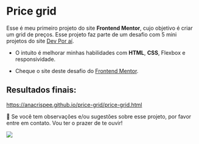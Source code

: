 # Price grid

Esse é meu primeiro projeto do site **Frontend Mentor**, cujo objetivo é criar um grid de preços.
Esse projeto faz parte de um desafio com 5 mini projetos do site [Dev Por aí](https://devporai.com.br/5-projetos-frontend-para-melhorar-suas-habilidades/).

- O intuito é melhorar minhas habilidades com **HTML**, **CSS**, Flexbox e responsividade.

* Cheque o site deste desafio do [Frontend Mentor](https://www.frontendmentor.io/challenges/single-price-grid-component-5ce41129d0ff452fec5abbbc).

## Resultados finais:

https://anacrispee.github.io/price-grid/price-grid.html

📩 Se você tem observações e/ou sugestões sobre esse projeto, por favor entre em contato. Vou ter o prazer de te ouvir!
<div>
  <a href = "mailto:anacrispee@gmail.com"><img src="https://img.shields.io/badge/-Gmail-%23333?style=for-the-badge&logo=gmail&logoColor=white" target="_blank"></a>
</div>
